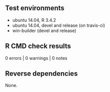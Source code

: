 ## Test environments
* ubuntu 14.04, R 3.4.2
* ubuntu 14.04, devel and release (on travis-ci)
* win-builder (devel and release)

## R CMD check results

0 errors | 0 warnings | 0 notes

## Reverse dependencies

None.
